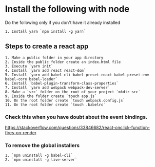 # Install the following with node 

Do the following only if you don't have it already installed

    1. Install yarn `npm install -g yarn`

## Steps to create a react app

    1. Make a public folder in your app directory
    2. Inside the public folder create an index.html file
    3. Execute `yarn init`
    4. Install `yarn add react react-dom`
    5. Install `yarn add babel-cli babel-preset-react babel-preset-env babel-core babel-loader`
    6. Install `babel-plugin-transform-class-properties`
    7. Install `yarn add webpack webpack-dev-server`
    8. Make a `src` folder on the root of your project `mkdir src`
    9. Inside the folder create `touch app.js`
    10. On the root folder create `touch webpack.config.js`
    11. On the root folder create `touch .babelrc`

### Check this when you have doubt about the event bindings.

https://stackoverflow.com/questions/33846682/react-onclick-function-fires-on-render

### To remove the global installers

    1. `npm uninstall -g babel-cli`
    2. `npm uninstall -g live-server`



